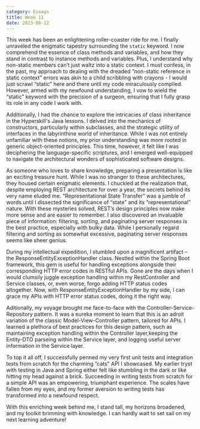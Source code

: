 ```yaml
---
category: Essays
title: Week 11 
date: 2023-06-12
---
```


This week has been an enlightening roller-coaster ride for me. I finally unraveled the enigmatic tapestry surrounding the ``static`` keyword. I now comprehend the essence of class methods and variables, and how they stand in contrast to instance methods and variables. Plus, I understand why non-static members can’t just waltz into a static context. I must confess, in the past, my approach to dealing with the dreaded “non-static reference in static context” errors was akin to a child scribbling with crayons - I would just scrawl “static” here and there until my code miraculously complied. However, armed with my newfound understanding, I vow to wield the “static” keyword with the precision of a surgeon, ensuring that I fully grasp its role in any code I work with.

Additionally, I had the chance to explore the intricacies of class inheritance in the Hyperskill's Java lessons. I delved into the mechanics of constructors, particularly within subclasses, and the strategic utility of interfaces in the labyrinthine world of inheritance. While I was not entirely unfamiliar with these notions, my prior understanding was more rooted in generic object-oriented principles. This time, however, it felt like I was deciphering the language-specific scriptures, and I emerged well-equipped to navigate the architectural wonders of sophisticated software designs.

As someone who loves to share knowledge, preparing a presentation is like an exciting treasure hunt. While I was no stranger to these architectures, they housed certain enigmatic elements. I chuckled at the realization that, despite employing REST architecture for over a year, the secrets behind its very name eluded me. “Representational State Transfer” was a jumble of words until I dissected the significance of “state” and its “representational” nature. With these mysteries solved, REST’s design principles now make more sense and are easier to remember. I also discovered an invaluable piece of information: filtering, sorting, and paginating server responses is the best practice, especially with bulky data. While I personally regard filtering and sorting as somewhat excessive, paginating server responses seems like sheer genius.

During my intellectual expedition, I stumbled upon a magnificent artifact – the ResponseEntityExceptionHandler class. Nestled within the Spring Boot framework, this gem is useful for handling exceptions alongside their corresponding HTTP error codes in RESTful APIs. Gone are the days when I would clumsily juggle exception handling within my RestController and Service classes, or, even worse, forgo adding HTTP status codes altogether. Now, with ResponseEntityExceptionHandler by my side, I can grace my APIs with HTTP error status codes, doing it the right way.

 Aditionally, my voyage brought me face-to-face with the Controller-Service-Repository pattern. It was a eureka moment to learn that this is an adroit variation of the classic Model-View-Controller pattern, tailored for APIs. I learned a plethora of best practices for this design pattern, such as maintaining exception handling within the Controller layer,keeping the Entity-DTO parseing within the Service layer, and logging useful server information in the Service layer.

To top it all off, I successfully penned my very first unit tests and integration tests from scratch for the charming “cats” API I showcased. My earlier tryst with testing in Java and Spring either felt like stumbling in the dark or like hitting my head against a brick. Succeeding in writing tests from scratch for a simple API was an empowering, triumphant experience. The scales have fallen from my eyes, and my former aversion to writing tests has transformed into a newfound respect.

With this enriching week behind me, I stand tall, my horizons broadened, and my toolkit brimming with knowledge. I can hardly wait to set sail on my next learning adventure!
